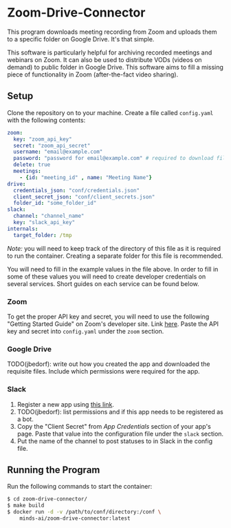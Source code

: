 # Zoom-Drive-Connector

This program downloads meeting recording from Zoom and uploads them to a 
specific folder on Google Drive. It's that simple.

This software is particularly helpful for archiving recorded meetings and 
webinars on Zoom. It can also be used to distribute VODs (videos on demand) to
public folder in Google Drive. This software aims to fill a missing piece of 
functionality in Zoom (after-the-fact video sharing).

## Setup
Clone the repository on to your machine. Create a file called `config.yaml` with 
the following contents:
```yaml
zoom:
  key: "zoom_api_key"
  secret: "zoom_api_secret"
  username: "email@example.com"
  password: "password for email@example.com" # required to download files from Zoom.
  delete: true
  meetings: 
    - {id: "meeting_id" , name: "Meeting Name"}
drive:
  credentials_json: "conf/credentials.json"
  client_secret_json: "conf/client_secrets.json"
  folder_id: "some_folder_id"
slack:
  channel: "channel_name"
  key: "slack_api_key"
internals:
  target_folder: /tmp
``` 
*Note:* you will need to keep track of the directory of this file as it is 
required to run the container. Creating a separate folder for this file is 
recommended.

You will need to fill in the example values in the file above. In order to 
fill in some of these values you will need to create developer credentials on
several services. Short guides on each service can be found below.

### Zoom
To get the proper API key and secret, you will need to use the following 
"Getting Started Guide" on Zoom's developer site. Link [here](https://developer.zoom.us/docs/windows/introduction-and-pre-requisite/).
Paste the API key and secret into `config.yaml` under the `zoom` section.

### Google Drive
TODO(jbedorf): write out how you created the app and downloaded the requisite 
files. Include which permissions were required for the app.

### Slack
1. Register a new app using [this link](https://api.slack.com/apps/new).
2. TODO(jbedorf): list permissions and if this app needs to be registered 
    as a bot. 
3. Copy the "Client Secret" from *App Credentials* section of your app's page.
    Paste that value into the configuration file under the `slack` section.
4. Put the name of the channel to post statuses to in Slack in the config file.

## Running the Program
Run the following commands to start the container:
```bash
$ cd zoom-drive-connector/
$ make build
$ docker run -d -v /path/to/conf/directory:/conf \
    minds-ai/zoom-drive-connector:latest
```
